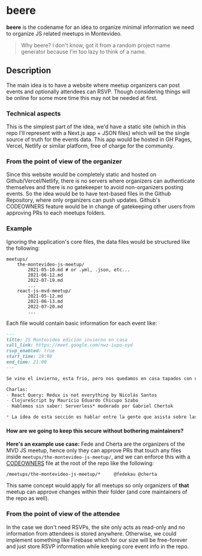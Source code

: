 # beere

**beere** is the codename for an idea to organize minimal information we need to organize JS related meetups in Montevideo.

> Why beere? I don't know, got it from a random project name generator because I'm too lazy to think of a name.

## Description

The main idea is to have a website where meetup organizers can post events and optionally attendees can RSVP. Though considering things will be online for some more time this may not be needed at first.

### Technical aspects

This is the simplest part of the idea, we'd have a static site (which in this repo I'll represent with a Next.js app + JSON files) which will be the single source of truth for the events data.
This app would be hosted in GH Pages, Vercel, Netlify or similar platform, free of charge for the community.

### From the point of view of the organizer

Since this website would be completely static and hosted on Github/Vercel/Netlify, there is no servers where organizers can authenticate themselves and there is no gatekeeper to avoid non-organizers posting events. So the idea would be to have text-based files in the Github Repository, where only organizers can push updates. Github's CODEOWNERS feature would be in change of gatekeeping other users from approving PRs to each meetups folders.

### Example

Ignoring the application's core files, the data files would be structured like the following:

```
meetups/
    the-montevideo-js-meetup/
        2021-05-10.md # or .yml, .json, etc...
        2021-06-12.md
        2022-07-19.md
        ...
    react-js-mvd-meetup/
        2021-05-12.md
        2021-06-13.md
        2022-07-20.md
        ...
```

Each file would contain basic information for each event like:

```markdown
---
title: JS Montevideo edición invierno en casa
call_link: https://meet.google.com/nwz-iupo-oyd
rsvp_enabled: true 
start_time: 19:00
end_time: 21:00
---

Se vino el invierno, esta frio, pero nos quedamos en casa tapados con una frazada en el sofá y en lugar de mirar una serie nos miramos un nuevo capitulo de MontevideoJS.

Charlas:
- React Query: Redux is not everything by Nicolás Santos
- ClojureScript by Maurício Eduardo Chicupo Szabo
- Hablemos sin saber: Serverless* moderado por Gabriel Chertok

* La idea de esta sección es hablar entre la gente que asista sobre las tendencias Serverless y como nos ayudan y que problemas nos causan. 

``` 

#### How are we going to keep this secure without bothering maintainers?
 
**Here's an example use case:** Fede and Cherta are the organizers of the MVD JS meetup, hence only they can approve PRs that touch any files inside `meetups/the-montevideo-js-meetup/`, and we can enforce this with a [CODEOWNERS](https://docs.github.com/es/github/creating-cloning-and-archiving-repositories/about-code-owners) file at the root of the repo like the following:

```
/meetups/the-montevideo-js-meetup/*     @fedekau @cherta
```

This same concept would apply for all meetups so only organizers of **that** meetup can approve changes within their folder (and core maintainers of the repo as well).

### From the point of view of the attendee

In the case we don't need RSVPs, the site only acts as read-only and no information from attendees is stored anywhere. Otherwise, we could implement something like Firebase which for our size will be free-forever and just store RSVP information while keeping core event info in the repo.
